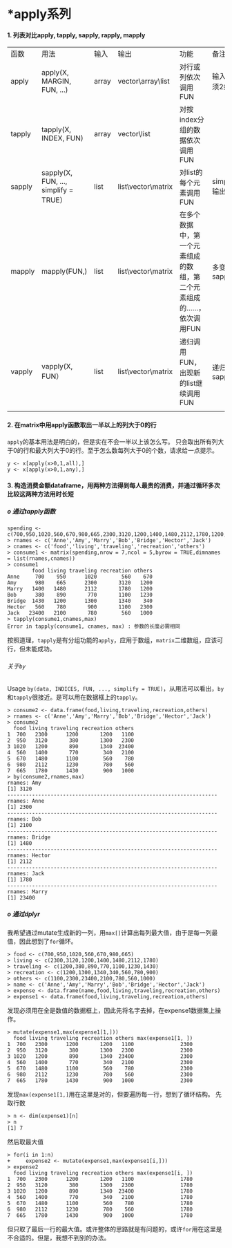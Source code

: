 # *apply系列
#### 1. 列表对比apply, tapply, sapply, rapply, mapply
<table>
   <tr>
      <td>函数</td>
      <td>用法</td>
      <td>输入</td>
      <td>输出</td>
      <td>功能</td>
      <td>备注</td>
   </tr>
   <tr>
      <td>apply</td>
      <td>apply(X, MARGIN, FUN, ...)</td>
      <td>array</td>
      <td>vector\array\list</td>
      <td>对行或列依次调用FUN</td>
      <td>输入的arry必须2维及以上</td>
   </tr>
   <tr>
      <td>tapply</td>
      <td>tapply(X, INDEX, FUN)</td>
      <td>array</td>
      <td>vector\list</td>
      <td>对按index分组的数据依次调用FUN</td>
      <td></td>
   </tr>
   <tr>
      <td>sapply</td>
      <td>sapply(X, FUN, ..., simplify = TRUE）</td>
      <td>list</td>
      <td>list\vector\matrix</td>
      <td>对list的每个元素调用FUN</td>
      <td>simply=FALSE输出list</td>
   </tr>
   <tr>
      <td>mapply</td>
      <td>mapply(FUN,)</td>
      <td>list</td>
      <td>list\vector\matrix</td>
      <td>在多个数据中，第一个元素组成的数组，第二个元素组成的……，依次调用FUN</td>
      <td>多变量版的sapply</td>
   </tr>
   <tr>
      <td>vapply</td>
      <td>vapply(X, FUN）</td>
      <td>list</td>
      <td>list\vector\matrix</td>
      <td>递归调用FUN，出现新的list继续调用FUN</td>
      <td>递归版的sapply</td>
   </tr>
   <tr>
      <td></td>
   </tr>
</table>

#### 2. 在matrix中用apply函数取出一半以上的列大于0的行
`apply`的基本用法是明白的，但是实在不会一半以上该怎么写。
只会取出所有列大于0的行和最大列大于0的行。至于怎么数每列大于0的个数，请求给一点提示。
```
y <- x[apply(x>0,1,all),] 
y <- x[apply(x>0,1,any),]
```
#### 3. 构造消费金额dataframe，用两种方法得到每人最贵的消费，并通过循环多次比较这两种方法用时长短
##### o	通过tapply函数
```
spending <- c(700,950,1020,560,670,980,665,2300,3120,1200,1400,1480,2112,1780,1200,380,890,770,1100,1230,1430,1200,1300,1340,340,560,780,900,1100,2300,23400,2100,780,560,1000)
> rnames <- c('Anne','Amy','Marry','Bob','Bridge','Hector','Jack')
> cnames <- c('food','living','traveling','recreation','others')
> consume1 <- matrix(spending,nrow = 7,ncol = 5,byrow = TRUE,dimnames = list(rnames,cnames))
> consume1
        food living traveling recreation others
Anne     700    950      1020        560    670
Amy      980    665      2300       3120   1200
Marry   1400   1480      2112       1780   1200
Bob      380    890       770       1100   1230
Bridge  1430   1200      1300       1340    340
Hector   560    780       900       1100   2300
Jack   23400   2100       780        560   1000
> tapply(consume1,cnames,max)
Error in tapply(consume1, cnames, max) : 参数的长度必需相同
```
按照道理，`tapply`是有分组功能的`apply`，应用于数组，`matrix`二维数组，应该可行，但未能成功。
###### 关于`by`
Usage  `by(data, INDICES, FUN, ..., simplify = TRUE)`，从用法可以看出，`by`和`tapply`很接近。是可以用在数据框上的`tapply`。
```
> consume2 <- data.frame(food,living,traveling,recreation,others)
> rnames <- c('Anne','Amy','Marry','Bob','Bridge','Hector','Jack')
> consume2
  food living traveling recreation others
1  700   2300      1200       1200   1100
2  950   3120       380       1300   2300
3 1020   1200       890       1340  23400
4  560   1400       770        340   2100
5  670   1480      1100        560    780
6  980   2112      1230        780    560
7  665   1780      1430        900   1000
> by(consume2,rnames,max)
rnames: Amy
[1] 3120
-------------------------------------------------------------------- 
rnames: Anne
[1] 2300
-------------------------------------------------------------------- 
rnames: Bob
[1] 2100
-------------------------------------------------------------------- 
rnames: Bridge
[1] 1480
-------------------------------------------------------------------- 
rnames: Hector
[1] 2112
-------------------------------------------------------------------- 
rnames: Jack
[1] 1780
-------------------------------------------------------------------- 
rnames: Marry
[1] 23400
```
##### o	通过dplyr
我希望通过mutate生成新的一列，用`max[]`计算出每列最大值，由于是每一列最值，因此想到了`for`循环。
```
> food <- c(700,950,1020,560,670,980,665)
> living <- c(2300,3120,1200,1400,1480,2112,1780)
> traveling <- c(1200,380,890,770,1100,1230,1430)
> recreation <- c(1200,1300,1340,340,560,780,900)
> others <- c(1100,2300,23400,2100,780,560,1000)
> name <- c('Anne','Amy','Marry','Bob','Bridge','Hector','Jack')
> expense <- data.frame(name,food,living,traveling,recreation,others)
> expense1 <- data.frame(food,living,traveling,recreation,others)
```
发现必须用在全是数值的数据框上，因此先将名字去掉，在expense1数据集上操作。
```
> mutate(expense1,max(expense1[1,]))
  food living traveling recreation others max(expense1[1, ])
1  700   2300      1200       1200   1100               2300
2  950   3120       380       1300   2300               2300
3 1020   1200       890       1340  23400               2300
4  560   1400       770        340   2100               2300
5  670   1480      1100        560    780               2300
6  980   2112      1230        780    560               2300
7  665   1780      1430        900   1000               2300
```
发现`max(expense1[1,]`用在这里是对的，但要遍历每一行，想到了循环结构。
先取行数
```
> n <- dim(expense1)[n] 
> n
[1] 7
```
然后取最大值
```
> for(i in 1:n)
+     expense2 <- mutate(expense1,max(expense1[i,]))
> expense2
  food living traveling recreation others max(expense1[i, ])
1  700   2300      1200       1200   1100               1780
2  950   3120       380       1300   2300               1780
3 1020   1200       890       1340  23400               1780
4  560   1400       770        340   2100               1780
5  670   1480      1100        560    780               1780
6  980   2112      1230        780    560               1780
7  665   1780      1430        900   1000               1780
```
但只取了最后一行的最大值。或许整体的思路就是有问题的，或许`for`用在这里是不合适的。但是，我想不到别的办法。

